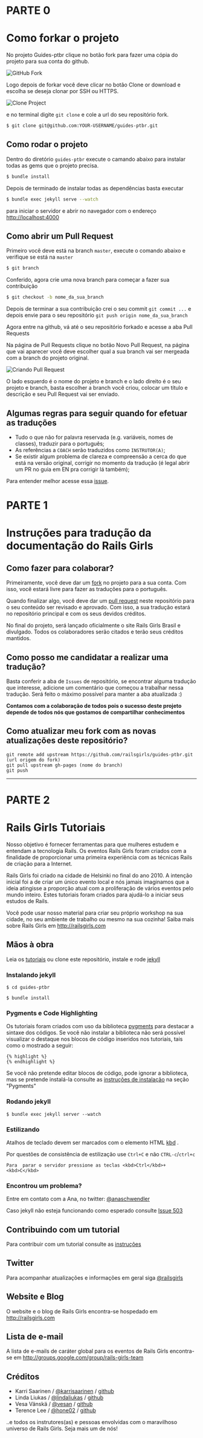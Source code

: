 # PARTE 0

# Como forkar o projeto

No projeto Guides-ptbr clique no botão fork para fazer uma cópia do projeto para sua conta do github.

![GitHub Fork](/images/fork1.jpg)

Logo depois de forkar você deve clicar no botão Clone or download e escolha se deseja clonar por SSH ou HTTPS.

![Clone Project](/images/cloneordownload.png)

e no terminal digite `git clone` e cole a url do seu repositório fork.

```bash
$ git clone git@github.com:YOUR-USERNAME/guides-ptbr.git
```

## Como rodar o projeto

Dentro do diretório `guides-ptbr` execute o camando abaixo para instalar todas as gems que o projeto precisa.

```bash
$ bundle install
```

Depois de terminado de instalar todas as dependências basta executar

```bash
$ bundle exec jekyll serve --watch
```

para iniciar o servidor e abrir no navegador com o endereço [http://localhost:4000](http://localhost:4000)

## Como abrir um Pull Request

Primeiro você deve está na branch `master`, execute o comando abaixo e verifique se está na `master`

```bash
$ git branch
```

Conferido, agora crie uma nova branch para começar a fazer sua contribuição

```bash
$ git checkout -b nome_da_sua_branch
```

Depois de terminar a sua contribuição crei o seu commit `git commit ...` e depois envie para o seu repositório `git push origin nome_da_sua_branch`

Agora entre na github, vá até o seu repositório forkado e acesse a aba Pull Requests

Na página de Pull Requests clique no botão Novo Pull Request, na página que vai aparecer você deve escolher qual a sua branch vai ser mergeada com a branch do projeto original.

![Criando Pull Request](/images/pull_request.png)

O lado esquerdo é o nome do projeto e branch e o lado direito é o seu projeto e branch, basta escolher a branch você criou, colocar um título e descrição e seu Pull Request vai ser enviado.

## Algumas regras para seguir quando for efetuar as traduções

- Tudo o que não for palavra reservada (e.g. variáveis, nomes de classes), traduzir para o português;
- As referências a `COACH` serão traduzidos como `INSTRUTOR(A)`;
- Se existir algum problema de clareza e compreensão a cerca do que está na versão original, corrigir no momento da tradução (é legal abrir um PR no guia em EN pra corrigir lá também);

Para entender melhor acesse essa [issue](https://github.com/railsgirls/guides-ptbr/issues/24).

# PARTE 1

# Instruções para tradução da documentação do Rails Girls

## Como fazer para colaborar?

Primeiramente, você deve dar um [fork](http://help.github.com/fork-a-repo/) no projeto para a sua conta. Com isso, você estará livre para fazer as traduções para o português.

Quando finalizar algo, você deve dar um [pull request](http://help.github.com/pull-requests/) neste repositório para o seu conteúdo ser revisado e aprovado. Com isso, a sua tradução estará no repositório principal e com os seus devidos créditos.

No final do projeto, será lançado oficialmente o site Rails Girls Brasil e divulgado. Todos os colaboradores serão citados e terão seus créditos mantidos.

## Como posso me candidatar a realizar uma tradução?

Basta conferir a aba de `Issues` de repositório, se encontrar alguma tradução que interesse, adicione um comentário que começou a trabalhar nessa tradução. Será feito o máximo possível para manter a aba atualizada :)

**Contamos com a colaboração de todos pois o sucesso deste projeto depende de todos nós que gostamos de compartilhar conhecimentos**

## Como atualizar meu fork com as novas atualizações deste repositório?

    git remote add upstream https://github.com/railsgirls/guides-ptbr.git (url origem do fork)
    git pull upstream gh-pages (nome do branch)
    git push

---

# PARTE 2

# Rails Girls Tutoriais

Nosso objetivo é fornecer ferramentas para que mulheres estudem e entendam a tecnologia Rails. Os eventos Rails Girls foram criados com a finalidade de proporcionar uma primeira experiência com as técnicas Rails de criação para a Internet.

Rails Girls foi criado na cidade de Helsinki no final do ano 2010. A intenção inicial foi a de criar um único evento local e nós jamais imaginamos que a ideia atingisse a proporção atual com a proliferação de vários eventos pelo mundo inteiro. Estes tutoriais foram criados para ajudá-lo a iniciar seus estudos de Rails.

Você pode usar nosso material para criar seu próprio workshop na sua cidade, no seu ambiente de trabalho ou mesmo na sua cozinha! Saiba mais sobre Rails Girls em http://railsgirls.com

## Mãos à obra

Leia os [tutoriais](http://guides.railsgirls.com/guides-ptbr/) ou clone este repositório, instale e rode [jekyll](https://github.com/mojombo/jekyll)

### Instalando jekyll

```
$ cd guides-ptbr
```

```
$ bundle install
```

### Pygments e Code Highlighting

Os tutoriais foram criados com uso da biblioteca [pygments](http://pygments.org/) para destacar a sintaxe dos códigos. Se você não instalar a biblioteca não será possível visualizar o destaque nos blocos de código inseridos nos tutoriais, tais como o mostrado a seguir:

```
{% highlight %}
{% endhighlight %}
```

Se você não pretende editar blocos de código, pode ignorar a biblioteca, mas se pretende instalá-la consulte as [instruções de instalação](http://jekyllrb.com/docs/installation/) na seção "Pygments"

### Rodando jekyll

```
$ bundle exec jekyll server --watch
```

### Estilizando

Atalhos de teclado devem ser marcados com o elemento HTML [kbd](https://www.w3.org/wiki/HTML/Elements/kbd) .

Por questões de consistência de estilização use `Ctrl+C` e não `CTRL-c`/`ctrl+c`

```
Para  parar o servidor pressione as teclas <kbd>Ctrl</kbd>+<kbd>C</kbd>
```

### Encontrou um problema?

Entre em contato com a Ana, no twitter: [@anaschwendler](https://twitter.com/anaschwendler)

Caso jekyll não esteja funcionando como esperado consulte [Issue 503](https://github.com/mojombo/jekyll/issues/503)

## Contribuindo com um tutorial

Para contribuir com um tutorial consulte as [instruções](http://guides.railsgirls.com/contributing) 

## Twitter

Para acompanhar atualizações e informações em geral siga [@railsgirls](https://twitter.com/railsgirls)

## Website e Blog

O website e o blog de Rails Girls encontra-se hospedado em http://railsgirls.com

## Lista de e-mail

A lista de e-mails de caráter global para os eventos de Rails Girls encontra-se em http://groups.google.com/group/rails-girls-team

## Créditos

- Karri Saarinen / [@karrisaarinen](https://twitter.com/karrisaarinen) / [github](http://github.com/ksaa)
- Linda Liukas / [@lindaliukas](https://twitter.com/lindaliukas) / [github](http://github.com/lindaliukas)
- Vesa Vänskä / [@vesan](https://twitter.com/vesan) / [github](http://github.com/vesan)
- Terence Lee / [@hone02](https://twitter.com/hone02) / [github](http://github.com/hone)

..e todos os instrutores(as) e pessoas envolvidas com o maravilhoso universo de Rails Girls. Seja mais um de nós!
